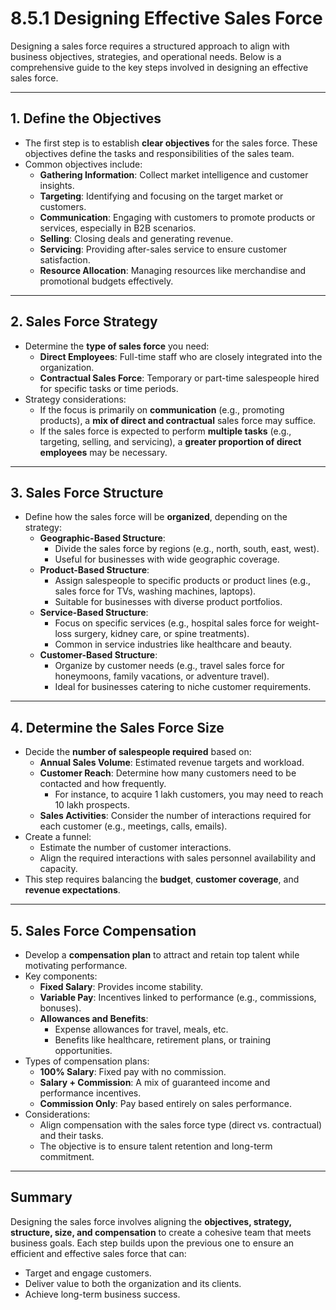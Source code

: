 # 8.5.1 Designing Effective Sales Force

Designing a sales force requires a structured approach to align with business objectives, strategies, and operational needs. Below is a comprehensive guide to the key steps involved in designing an effective sales force.

---

## 1. **Define the Objectives**
   - The first step is to establish **clear objectives** for the sales force. These objectives define the tasks and responsibilities of the sales team.  
   - Common objectives include:
     - **Gathering Information**: Collect market intelligence and customer insights.
     - **Targeting**: Identifying and focusing on the target market or customers.
     - **Communication**: Engaging with customers to promote products or services, especially in B2B scenarios.
     - **Selling**: Closing deals and generating revenue.
     - **Servicing**: Providing after-sales service to ensure customer satisfaction.
     - **Resource Allocation**: Managing resources like merchandise and promotional budgets effectively.

---

## 2. **Sales Force Strategy**
   - Determine the **type of sales force** you need:
     - **Direct Employees**: Full-time staff who are closely integrated into the organization.
     - **Contractual Sales Force**: Temporary or part-time salespeople hired for specific tasks or time periods.
   - Strategy considerations:
     - If the focus is primarily on **communication** (e.g., promoting products), a **mix of direct and contractual** sales force may suffice.
     - If the sales force is expected to perform **multiple tasks** (e.g., targeting, selling, and servicing), a **greater proportion of direct employees** may be necessary.

---

## 3. **Sales Force Structure**
   - Define how the sales force will be **organized**, depending on the strategy:
     - **Geographic-Based Structure**:
       - Divide the sales force by regions (e.g., north, south, east, west).
       - Useful for businesses with wide geographic coverage.
     - **Product-Based Structure**:
       - Assign salespeople to specific products or product lines (e.g., sales force for TVs, washing machines, laptops).
       - Suitable for businesses with diverse product portfolios.
     - **Service-Based Structure**:
       - Focus on specific services (e.g., hospital sales force for weight-loss surgery, kidney care, or spine treatments).
       - Common in service industries like healthcare and beauty.
     - **Customer-Based Structure**:
       - Organize by customer needs (e.g., travel sales force for honeymoons, family vacations, or adventure travel).
       - Ideal for businesses catering to niche customer requirements.

---

## 4. **Determine the Sales Force Size**
   - Decide the **number of salespeople required** based on:
     - **Annual Sales Volume**: Estimated revenue targets and workload.
     - **Customer Reach**: Determine how many customers need to be contacted and how frequently.
       - For instance, to acquire 1 lakh customers, you may need to reach 10 lakh prospects.
     - **Sales Activities**: Consider the number of interactions required for each customer (e.g., meetings, calls, emails).
   - Create a funnel:
     - Estimate the number of customer interactions.
     - Align the required interactions with sales personnel availability and capacity.
   - This step requires balancing the **budget**, **customer coverage**, and **revenue expectations**.

---

## 5. **Sales Force Compensation**
   - Develop a **compensation plan** to attract and retain top talent while motivating performance.
   - Key components:
     - **Fixed Salary**: Provides income stability.
     - **Variable Pay**: Incentives linked to performance (e.g., commissions, bonuses).
     - **Allowances and Benefits**:
       - Expense allowances for travel, meals, etc.
       - Benefits like healthcare, retirement plans, or training opportunities.
   - Types of compensation plans:
     - **100% Salary**: Fixed pay with no commission.
     - **Salary + Commission**: A mix of guaranteed income and performance incentives.
     - **Commission Only**: Pay based entirely on sales performance.
   - Considerations:
     - Align compensation with the sales force type (direct vs. contractual) and their tasks.
     - The objective is to ensure talent retention and long-term commitment.

---

## Summary

Designing the sales force involves aligning the **objectives, strategy, structure, size, and compensation** to create a cohesive team that meets business goals. Each step builds upon the previous one to ensure an efficient and effective sales force that can:
- Target and engage customers.
- Deliver value to both the organization and its clients.
- Achieve long-term business success.
